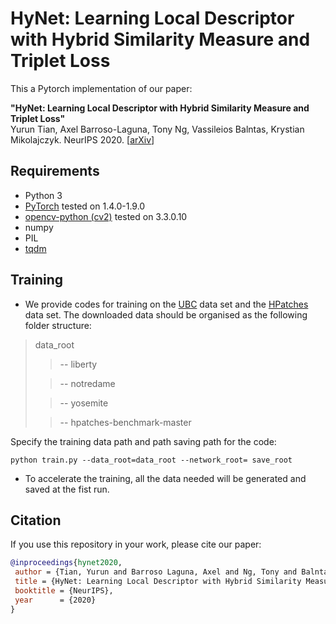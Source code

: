 # HyNet: Learning Local Descriptor with Hybrid Similarity Measure and Triplet Loss

This a Pytorch implementation of our paper:

**"HyNet: Learning Local Descriptor with Hybrid Similarity Measure and Triplet Loss"**   
Yurun Tian, Axel Barroso-Laguna, Tony Ng, Vassileios Balntas, Krystian Mikolajczyk. NeurIPS 2020. [[arXiv](https://arxiv.org/abs/2006.10202)]

## Requirements
- Python 3
- [PyTorch](https://pytorch.org/get-started/locally/) tested on 1.4.0-1.9.0
- [opencv-python (cv2)](https://pypi.org/project/opencv-python/) tested on 3.3.0.10
- numpy
- PIL
- [tqdm](https://github.com/tqdm/tqdm)

## Training
- We provide codes for training on the [UBC](http://matthewalunbrown.com/patchdata/patchdata.html) data set and the [HPatches](https://github.com/hpatches/hpatches-dataset) data set. 
The downloaded data should be organised as the following folder structure:
>data_root
>> -- liberty
>
>> -- notredame
>
>> -- yosemite
>
>> -- hpatches-benchmark-master

Specify the training data path and path saving path for the code:
```
python train.py --data_root=data_root --network_root= save_root
```

- To accelerate the training, all the data needed will be generated and saved at the fist run. 



## Citation
If you use this repository in your work, please cite our paper:
```bibtex
@inproceedings{hynet2020,
 author = {Tian, Yurun and Barroso Laguna, Axel and Ng, Tony and Balntas, Vassileios and Mikolajczyk, Krystian},
 title = {HyNet: Learning Local Descriptor with Hybrid Similarity Measure and Triplet Loss},
 booktitle = {NeurIPS},
 year      = {2020}
}
```